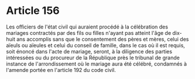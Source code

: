 # Article 156

Les officiers de l'état civil qui auraient procédé à la célébration des mariages contractés par des fils ou filles n'ayant pas atteint l'âge de dix-huit ans accomplis sans que le consentement des pères et mères, celui des aïeuls ou aïeules et celui du conseil de famille, dans le cas où il est requis, soit énoncé dans l'acte de mariage, seront, à la diligence des parties intéressées ou du procureur de la République près le tribunal de grande instance de l'arrondissement où le mariage aura été célébré, condamnés à l'amende portée en l'article 192 du code civil.
